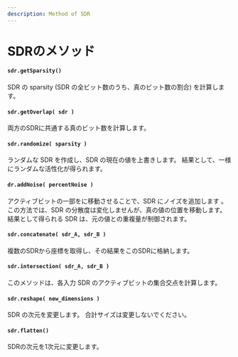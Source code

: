 ```yaml
---
description: Method of SDR
---
```


# SDRのメソッド

#### `sdr.getSparsity()` 

SDR の sparsity \(SDR の全ビット数のうち、真のビット数の割合\) を計算します。

#### `sdr.getOverlap( sdr )` 

両方のSDRに共通する真のビット数を計算します。

#### `sdr.randomize( sparsity )` 

ランダムな SDR を作成し、SDR の現在の値を上書きします。 結果として、一様にランダムな活性化が得られます。

#### `dr.addNoise( percentNoise )` 

アクティブビットの一部をに移動させることで、SDR にノイズを追加します 。 この方法では、SDR の分散度は変化しませんが、真の値の位置を移動します。 結果として得られる SDR は、元の値との重複量が制御されます。

#### `sdr.concatenate( sdr_A, sdr_B )` 

複数のSDRから座標を取得し、その結果をこのSDRに格納します。

#### `sdr.intersection( sdr_A, sdr_B )` 

このメソッドは、各入力 SDR のアクティブビットの集合交点を計算します。

#### `sdr.reshape( new_dimensions )` 

SDR の次元を変更します。 合計サイズは変更しないでください。

#### `sdr.flatten()`

SDRの次元を1次元に変更します。

